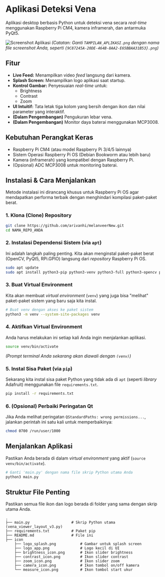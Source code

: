 # Aplikasi Deteksi Vena

Aplikasi desktop berbasis Python untuk deteksi vena secara *real-time* menggunakan Raspberry Pi CM4, kamera inframerah, dan antarmuka PyQt5.

![Screenshot Aplikasi](TAMPILAN_APLIKASI.png)
*(Catatan: Ganti `TAMPILAN_APLIKASI.png` dengan nama file screenshot Anda, seperti `{9C87245A-20DE-464B-8AA2-E65BBAA31B53}.png`)*

## Fitur

* **Live Feed:** Menampilkan video *feed* langsung dari kamera.
* **Splash Screen:** Menampilkan logo aplikasi saat startup.
* **Kontrol Gambar:** Penyesuaian *real-time* untuk:
    * Brightness
    * Contrast
    * Zoom
* **UI Intuitif:** Tata letak tiga kolom yang bersih dengan ikon dan nilai parameter yang interaktif.
* **(Dalam Pengembangan)** Pengukuran lebar vena.
* **(Dalam Pengembangan)** Monitor daya baterai menggunakan MCP3008.

## Kebutuhan Perangkat Keras

* Raspberry Pi CM4 (atau model Raspberry Pi 3/4/5 lainnya)
* Sistem Operasi Raspberry Pi OS (Debian Bookworm atau lebih baru)
* Kamera (inframerah) yang kompatibel dengan Raspberry Pi.
* (Opsional) ADC MCP3008 untuk monitoring baterai.

## Instalasi & Cara Menjalankan

Metode instalasi ini dirancang khusus untuk Raspberry Pi OS agar mendapatkan performa terbaik dengan menghindari kompilasi paket-paket berat.

### 1. Klona (Clone) Repository

```bash
git clone https://github.com/arivanhi/melanveerNew.git
cd NAMA_REPO_ANDA
```

### 2. Instalasi Dependensi Sistem (via `apt`)

Ini adalah langkah paling penting. Kita akan menginstal paket-paket berat (OpenCV, PyQt5, RPi.GPIO) langsung dari *repository* Raspberry Pi OS.

```bash
sudo apt update
sudo apt install python3-pip python3-venv python3-full python3-opencv python3-pyqt5 python3-rpi.gpio
```

### 3. Buat Virtual Environment

Kita akan membuat *virtual environment* (`venv`) yang juga bisa "melihat" paket-paket sistem yang baru saja kita instal.

```bash
# Buat venv dengan akses ke paket sistem
python3 -m venv --system-site-packages venv
```

### 4. Aktifkan Virtual Environment

Anda harus melakukan ini setiap kali Anda ingin menjalankan aplikasi.

```bash
source venv/bin/activate
```

*(Prompt terminal Anda sekarang akan diawali dengan `(venv)`)*

### 5. Instal Sisa Paket (via `pip`)

Sekarang kita instal sisa paket Python yang tidak ada di `apt` (seperti *library* Adafruit) menggunakan file `requirements.txt`.

```bash
pip install -r requirements.txt
```

### 6. (Opsional) Perbaiki Peringatan Qt

Jika Anda melihat peringatan `QStandardPaths: wrong permissions...`, jalankan perintah ini satu kali untuk memperbaikinya:

```bash
chmod 0700 /run/user/1000
```

## Menjalankan Aplikasi

Pastikan Anda berada di dalam *virtual environment* yang aktif (`source venv/bin/activate`).

```bash
# Ganti 'main.py' dengan nama file skrip Python utama Anda
python3 main.py
```

## Struktur File Penting

Pastikan semua file ikon dan logo berada di folder yang sama dengan skrip utama Anda.

```
.
├── main.py                   # Skrip Python utama (vena_viewer_layout_v3.py)
├── requirements.txt          # Paket pip
├── README.md                 # File ini
├── icon
    ├── logo_splash.png           # Gambar untuk splash screen
    ├── logo_app.png              # Logo kecil di UI
    ├── brightness_icon.png       # Ikon slider brightness
    ├── contrast_icon.png         # Ikon slider contrast
    ├── zoom_icon.png             # Ikon slider zoom
    ├── camera_icon.png           # Ikon tombol on/off kamera
    └── measure_icon.png          # Ikon tombol start ukur
```